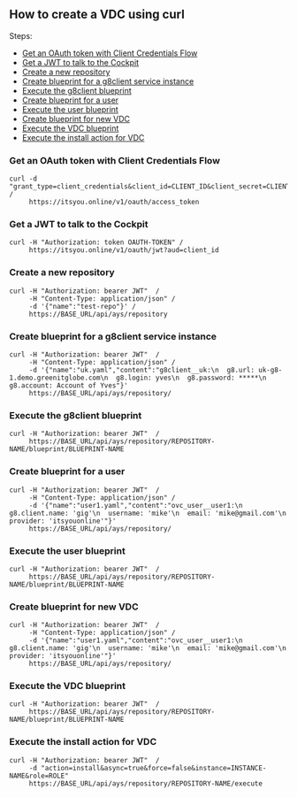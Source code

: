 ## How to create a VDC using curl

Steps:
- [Get an OAuth token with Client Credentials Flow](#get-token)
- [Get a JWT to talk to the Cockpit](#get-JWT)
- [Create a new repository](#create-repository)
- [Create blueprint for a g8client service instance](#g8client-blueprint)
- [Execute the g8client blueprint](#g8client-execute)
- [Create blueprint for a user](#user-blueprint)
- [Execute the user blueprint](#user-execute)
- [Create blueprint for new VDC](#vdc-blueprint)
- [Execute the VDC blueprint](#vdc-execute)
- [Execute the install action for VDC](#install-VDC)


<a id="get-token"></a>
### Get an OAuth token with Client Credentials Flow

```
curl -d "grant_type=client_credentials&client_id=CLIENT_ID&client_secret=CLIENT_SECRET" /
     https://itsyou.online/v1/oauth/access_token
```

<a id="get-JWT"></a>
### Get a JWT to talk to the Cockpit

```
curl -H "Authorization: token OAUTH-TOKEN" /
     https://itsyou.online/v1/oauth/jwt?aud=client_id
```

<a id="create-repository"></a>
### Create a new repository

```
curl -H "Authorization: bearer JWT"  /
     -H "Content-Type: application/json" /
     -d '{"name":"test-repo"}' /
     https://BASE_URL/api/ays/repository
```

<a id="g8client-blueprint"></a>
### Create blueprint for a g8client service instance

```
curl -H "Authorization: bearer JWT"  /
     -H "Content-Type: application/json" /
     -d '{"name":"uk.yaml","content":"g8client__uk:\n  g8.url: uk-g8-1.demo.greenitglobe.com\n  g8.login: yves\n  g8.password: *****\n  g8.account: Account of Yves"}'
     https://BASE_URL/api/ays/repository/
```

<a id="g8client-execute"></a>
### Execute the g8client blueprint

```
curl -H "Authorization: bearer JWT"  /  
     https://BASE_URL/api/ays/repository/REPOSITORY-NAME/blueprint/BLUEPRINT-NAME
```

<a id="user-blueprint"></a>
### Create blueprint for a user

```
curl -H "Authorization: bearer JWT"  /
     -H "Content-Type: application/json" /
     -d '{"name":"user1.yaml","content":"ovc_user__user1:\n  g8.client.name: 'gig'\n  username: 'mike'\n  email: 'mike@gmail.com'\n  provider: 'itsyouonline'"}'
     https://BASE_URL/api/ays/repository/
```

<a id="user-execute"></a>
### Execute the user blueprint

```
curl -H "Authorization: bearer JWT"  /  
     https://BASE_URL/api/ays/repository/REPOSITORY-NAME/blueprint/BLUEPRINT-NAME
```

<a id="vdc-blueprint"></a>
### Create blueprint for new VDC

```
curl -H "Authorization: bearer JWT"  /
     -H "Content-Type: application/json" /
     -d '{"name":"user1.yaml","content":"ovc_user__user1:\n  g8.client.name: 'gig'\n  username: 'mike'\n  email: 'mike@gmail.com'\n  provider: 'itsyouonline'"}'
     https://BASE_URL/api/ays/repository/
```

<a id="vdc-execute"></a>
### Execute the VDC blueprint

```
curl -H "Authorization: bearer JWT"  /  
     https://BASE_URL/api/ays/repository/REPOSITORY-NAME/blueprint/BLUEPRINT-NAME
```

<a id="install-VDC"></a>
### Execute the install action for VDC

```
curl -H "Authorization: bearer JWT"  /
     -d "action=install&async=true&force=false&instance=INSTANCE-NAME&role=ROLE"
     https://BASE_URL/api/ays/repository/REPOSITORY-NAME/execute
```
